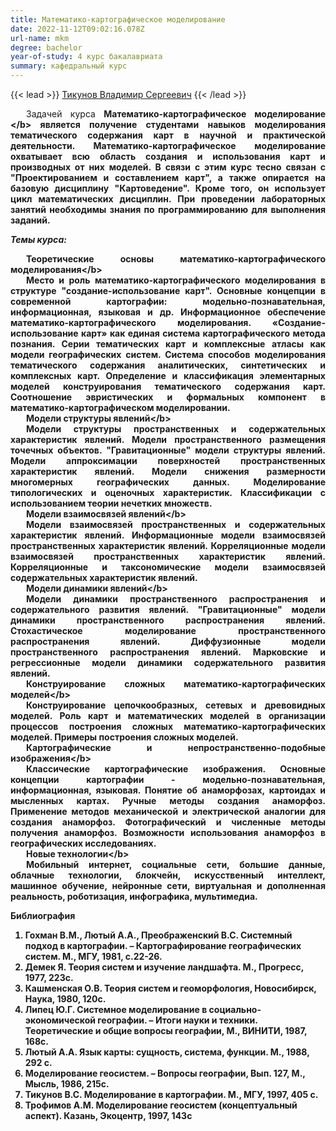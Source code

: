 ```yaml
---
title: Математико-картографическое моделирование
date: 2022-11-12T09:02:16.078Z
url-name: mkm
degree: bachelor
year-of-study: 4 курс бакалавриата
summary: кафедральный курс
---
```

{{< lead >}} [Тикунов Владимир Сергеевич](https://istina.msu.ru/profile/TikunovVS/) {{< /lead >}}

<div style="text-align: justify; text-indent: 25px;">
Задачей курса <b> Математико-картографическое моделирование <﻿/b> является получение  студентами  навыков моделирования тематического содержания карт в  научной  и практической деятельности. Математико-картографическое моделирование охватывает всю область создания и использования карт и производных от них моделей.  В связи с этим курс тесно связан с "Проектированием и составлением карт", а также опирается на базовую дисциплину  "Картоведение". Кроме того, он  использует цикл математических  дисциплин. При проведении лабораторных занятий необходимы знания по программированию для выполнения заданий.</div>

***Т﻿емы курса:***

<div style="text-align: justify; text-indent: 25px;">
<b>Теоретические основы математико-картографического моделирования<﻿/b></div>
<div style="text-align: justify; text-indent: 25px;">
Место и роль математико-картографического моделирования в структуре "создание-использование карт". Основные концепции в современной картографии: модельно-познавательная, информационная, языковая и др. Информационное обеспечение математико-картографического моделирования. «Создание-использование карт» как единая система картографического метода познания. Серии тематических карт и комплексные атласы как модели географических систем. Система способов моделирования тематического содержания аналитических, синтетических и комплексных карт.  Определение и классификация элементарных   моделей конструирования тематического содержания карт.   Соотношение   эвристических и формальных компонент в математико-картографическом моделировании.</div>
<div style="text-align: justify; text-indent: 25px;">
<b>Модели структуры явлений<﻿/b></div>
<div style="text-align: justify; text-indent: 25px;">
Модели структуры пространственных и содержательных характеристик явлений.  Модели пространственного размещения точечных объектов. "Гравитационные" модели структуры явлений.  Модели аппроксимации поверхностей пространственных характеристик явлений.  Модели снижения размерности многомерных географических данных. Моделирование типологических и оценочных характеристик. Классификации с использованием теории нечетких множеств.</div>
<div style="text-align: justify; text-indent: 25px;">
<b>Модели взаимосвязей явлений<﻿/b></div>
<div style="text-align: justify; text-indent: 25px;">
Модели взаимосвязей пространственных и содержательных характеристик явлений.  Информационные модели взаимосвязей пространственных характеристик явлений. Корреляционные модели взаимосвязей пространственных характеристик явлений.  Корреляционные и таксономические модели взаимосвязей содержательных характеристик явлений.</div>
<div style="text-align: justify; text-indent: 25px;">
<b>Модели динамики явлений<﻿/b></div>
<div style="text-align: justify; text-indent: 25px;">
Модели динамики пространственного  распространения  и содержательного развития   явлений.   "Гравитационные"   модели    динамики пространственного распространения явлений.  Стохастическое моделирование пространственного распространения явлений. Диффузионные модели пространственного распространения явлений.  Марковские и регрессионные модели динамики содержательного развития явлений.</div>
<div style="text-align: justify; text-indent: 25px;">
<b>Конструирование сложных математико-картографических моделей<﻿/b></div>
<div style="text-align: justify; text-indent: 25px;">
Конструирование цепочкообразных, сетевых и древовидных моделей. Роль карт и математических моделей в организации процессов построения сложных математико-картографических моделей.  Примеры построения сложных моделей.</div>
<div style="text-align: justify; text-indent: 25px;">
<b>Картографические и непространственно-подобные изображения<﻿/b></div>
<div style="text-align: justify; text-indent: 25px;">
Классические картографические изображения. Основные концепции картографии - модельно-познавательная, информационная, языковая. Понятие об анаморфозах, картоидах и мысленных  картах.  Ручные методы создания анаморфоз.  Применение методов механической и электрической аналогии для создания анаморфоз.  Фотографический и численные методы получения анаморфоз.  Возможности использования анаморфоз в географических исследованиях.</div>
<div style="text-align: justify; text-indent: 25px;">
<b>Новые технологии<﻿/b></div>
<div style="text-align: justify; text-indent: 25px;">
Мобильный интернет, социальные сети, большие данные, облачные технологии, блокчейн, искусственный интеллект, машинное обучение, нейронные сети, виртуальная и дополненная реальность, роботизация, инфографика, мультимедиа.</div>

**Б﻿иблиография**

1. Гохман В.М., Лютый А.А., Преображенский В.С. Системный подход в картографии. – Картографирование географических систем. М., МГУ, 1981, с.22-26. 
2. Демек Я. Теория систем и изучение ландшафта. М., Прогресс, 1977, 223с.
3. Кашменская О.В. Теория систем и геоморфология, Новосибирск, Наука, 1980, 120с.
4. Липец Ю.Г. Системное моделирование в социально-экономической географии. – Итоги науки и техники. Теоретические и общие вопросы географии, М., ВИНИТИ, 1987,  168с.
5. Лютый А.А. Язык карты: сущность, система, функции. М., 1988, 292 c.
6. Моделирование геосистем. – Вопросы географии, Вып. 127, М., Мысль, 1986,  215с.
7. Тикунов В.С. Моделирование в картографии. М., МГУ, 1997, 405 с.
8. Трофимов А.М. Моделирование геосистем (концептуальный аспект). Казань, Экоцентр, 1997, 143с